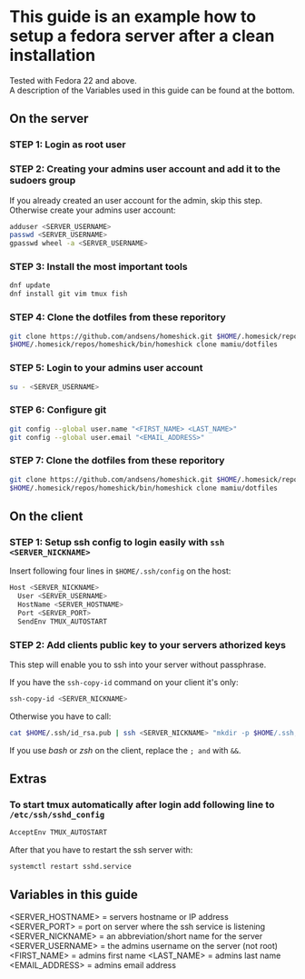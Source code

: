 # This guide is an example how to setup a fedora server after a clean installation

Tested with Fedora 22 and above.  
A description of the Variables used in this guide can be found at the bottom.

## On the server

### STEP 1: Login as root user

### STEP 2: Creating your admins user account and add it to the sudoers group

If you already created an user account for the admin, skip this step.
Otherwise create your admins user account:

```bash
adduser <SERVER_USERNAME>
passwd <SERVER_USERNAME>
gpasswd wheel -a <SERVER_USERNAME>
```

### STEP 3: Install the most important tools

```bash
dnf update
dnf install git vim tmux fish
```

### STEP 4: Clone the dotfiles from these reporitory

```bash
git clone https://github.com/andsens/homeshick.git $HOME/.homesick/repos/homeshick
$HOME/.homesick/repos/homeshick/bin/homeshick clone mamiu/dotfiles
```

### STEP 5: Login to your admins user account

```bash
su - <SERVER_USERNAME>
```

### STEP 6: Configure git

```bash
git config --global user.name "<FIRST_NAME> <LAST_NAME>"
git config --global user.email "<EMAIL_ADDRESS>"
```

### STEP 7: Clone the dotfiles from these reporitory

```bash
git clone https://github.com/andsens/homeshick.git $HOME/.homesick/repos/homeshick
$HOME/.homesick/repos/homeshick/bin/homeshick clone mamiu/dotfiles
```

## On the client

### STEP 1: Setup ssh config to login easily with `ssh <SERVER_NICKNAME>`

Insert following four lines in `$HOME/.ssh/config` on the host:

```bash
Host <SERVER_NICKNAME>
  User <SERVER_USERNAME>
  HostName <SERVER_HOSTNAME>
  Port <SERVER_PORT>
  SendEnv TMUX_AUTOSTART
```

### STEP 2: Add clients public key to your servers athorized keys

This step will enable you to ssh into your server without passphrase.

If you have the `ssh-copy-id` command on your client it's only:

```bash
ssh-copy-id <SERVER_NICKNAME>
```

Otherwise you have to call:

```bash
cat $HOME/.ssh/id_rsa.pub | ssh <SERVER_NICKNAME> "mkdir -p $HOME/.ssh; and cat >> .ssh/authorized_keys"
```

If you use _bash_ or _zsh_ on the client, replace the `; and` with `&&`.

## Extras

### To start tmux automatically after login add following line to `/etc/ssh/sshd_config`

```bash
AcceptEnv TMUX_AUTOSTART
```

After that you have to restart the ssh server with:

```bash
systemctl restart sshd.service
```

## Variables in this guide

<SERVER_HOSTNAME> = servers hostname or IP address
<SERVER_PORT> = port on server where the ssh service is listening
<SERVER_NICKNAME> = an abbreviation/short name for the server
<SERVER_USERNAME> = the admins username on the server (not root)
<FIRST_NAME> = admins first name
<LAST_NAME> = admins last name
<EMAIL_ADDRESS> = admins email address
